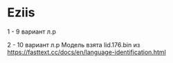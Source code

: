 # Eziis

1 - 9 вариант л.р 

2 - 10 вариант л.р Модель взята lid.176.bin из https://fasttext.cc/docs/en/language-identification.html
